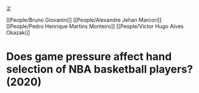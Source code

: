 [🇿](zotero://select/library/items/2DWLNKAA)

[[People/Bruno Giovanini]] [[People/Alexandre Jehan Marcori]] [[People/Pedro Henrique Martins Monteiro]] [[People/Victor Hugo Alves Okazaki]] 
# Does game pressure affect hand selection of NBA basketball players? (2020)

